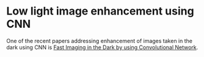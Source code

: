 
# Low light image enhancement using CNN

One of the recent papers addressing enhancement of images taken in the dark using CNN is [Fast Imaging in the Dark by using Convolutional Network](https://ieeexplore.ieee.org/abstract/document/8702220).
